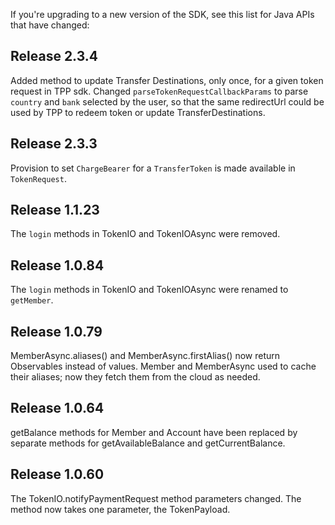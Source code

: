 If you're upgrading to a new version of the SDK,
see this list for Java APIs that have changed:

## Release 2.3.4

Added method to update Transfer Destinations, only once, for a given token request in TPP sdk.
Changed `parseTokenRequestCallbackParams` to parse `country` and `bank` selected by the user, so
that the same redirectUrl could be used by TPP to redeem token or update TransferDestinations.

## Release 2.3.3

Provision to set `ChargeBearer` for a `TransferToken` is made available in `TokenRequest`.

## Release 1.1.23

The `login` methods in TokenIO and TokenIOAsync were removed.

## Release 1.0.84

The `login` methods in TokenIO and TokenIOAsync were renamed to `getMember`.

## Release 1.0.79

MemberAsync.aliases() and MemberAsync.firstAlias() now return
Observables instead of values. Member and MemberAsync used to
cache their aliases; now they fetch them from the cloud as needed.

## Release 1.0.64

getBalance methods for Member and Account have been
replaced by separate methods for getAvailableBalance
and getCurrentBalance.

## Release 1.0.60

The TokenIO.notifyPaymentRequest method parameters changed.
The method now takes one parameter, the TokenPayload.